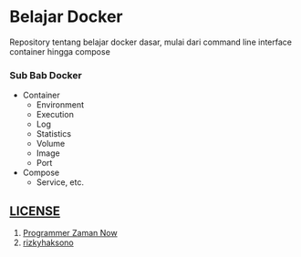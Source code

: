 # Belajar Docker

Repository tentang belajar docker dasar, mulai dari command line interface container hingga compose

### Sub Bab Docker

-   Container
    -   Environment
    -   Execution
    -   Log
    -   Statistics
    -   Volume
    -   Image
    -   Port
-   Compose
    -   Service, etc.

## [LICENSE]()

1. [Programmer Zaman Now](https://www.youtube.com/watch?v=3_yxVjV88Zk)
2. [rizkyhaksono](https://github.com/rizkyhaksono/)
